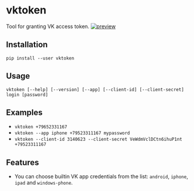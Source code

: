 # vktoken
Tool for granting VK access token.
[![preview](https://asciinema.org/a/nnP04X2a4jlKzCBIKHaN0HDVY.svg)](https://asciinema.org/a/nnP04X2a4jlKzCBIKHaN0HDVY)

## Installation
`pip install --user vktoken`

## Usage
`vktoken [--help] [--version] [--app] [--client-id] [--client-secret] login [password]`

## Examples
* `vktoken +79652331167`  
* `vktoken --app iphone +79523311167 mypassword`
* `vktoken --client-id 3140623 --client-secret VeWdmVclDCtn6ihuP1nt +79523311167`

## Features
* You can choose builtin VK app credentials from the list: `android`, `iphone`, `ipad` and `windows-phone`.
